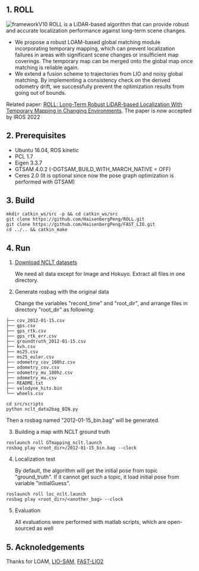 ## 1. ROLL
![frameworkV10](https://user-images.githubusercontent.com/72208396/176880714-de2cf865-fdee-4796-aadd-d77a5af7d719.png)
ROLL is a LiDAR-based algorithm that can provide robust and accurate localization performance against long-term scene changes. 

* We propose a robust LOAM-based global matching module incorporating temporary mapping, which can prevent localization failures in areas with significant scene changes or insufficient map coverings. The temporary map can be merged onto the global map once matching is reliable again.
* We extend a fusion scheme to trajectories from LIO and noisy global matching. By implementing a consistency check on the derived odometry drift, we successfully prevent the optimization results from going out of bounds.

Related paper: [ROLL: Long-Term Robust LiDAR-based Localization With Temporary Mapping in Changing Environments](https://arxiv.org/abs/2203.03923). 
The paper is now accepted by IROS 2022

## 2. Prerequisites
* Ubuntu 16.04, ROS kinetic
* PCL 1.7
* Eigen 3.3.7
* GTSAM 4.0.2 (-DGTSAM_BUILD_WITH_MARCH_NATIVE = OFF)
* Ceres 2.0 (It is optional since now the pose graph optimization is performed with GTSAM)


## 3. Build
```
mkdir catkin_ws/src -p && cd catkin_ws/src
git clone https://github.com/HaisenbergPeng/ROLL.git
git clone https://github.com/HaisenbergPeng/FAST_LIO.git
cd ../.. && catkin_make
```

## 4. Run
1. [Download NCLT datasets](http://robots.engin.umich.edu/nclt/)

    We need all data except for Image and Hokuyo. Extract all files in one directory.
2. Generate rosbag with the original data

    Change the variables "record_time" and "root_dir", and arrange files in directory "root_dir" as following:
```
├── cov_2012-01-15.csv
├── gps.csv
├── gps_rtk.csv
├── gps_rtk_err.csv
├── groundtruth_2012-01-15.csv
├── kvh.csv
├── ms25.csv
├── ms25_euler.csv
├── odometry_cov_100hz.csv
├── odometry_cov.csv
├── odometry_mu_100hz.csv
├── odometry_mu.csv
├── README.txt
├── velodyne_hits.bin
└── wheels.csv
```
```
cd src/scripts
python nclt_data2bag_BIN.py
```
Then a rosbag named "2012-01-15_bin.bag" will be generated.

3. Building a map with NCLT ground truth
```
roslaunch roll GTmapping_nclt.launch
rosbag play <root_dir>/2012-01-15_bin.bag --clock
```

4. Localization test

    By default, the algorithm will get the initial pose from topic "ground_truth". If it cannot get such a topic,
 it load initial pose from variable "initialGuess".
```
roslaunch roll loc_nclt.launch
rosbag play <root_dir>/<another_bag> --clock
```

5. Evaluation

    All evaluations were performed with matlab scripts, which are open-sourced as well 

## 5. Acknoledgements
Thanks for LOAM, [LIO-SAM](https://github.com/TixiaoShan/LIO-SAM), [FAST-LIO2](https://github.com/hku-mars/FAST_LIO)

